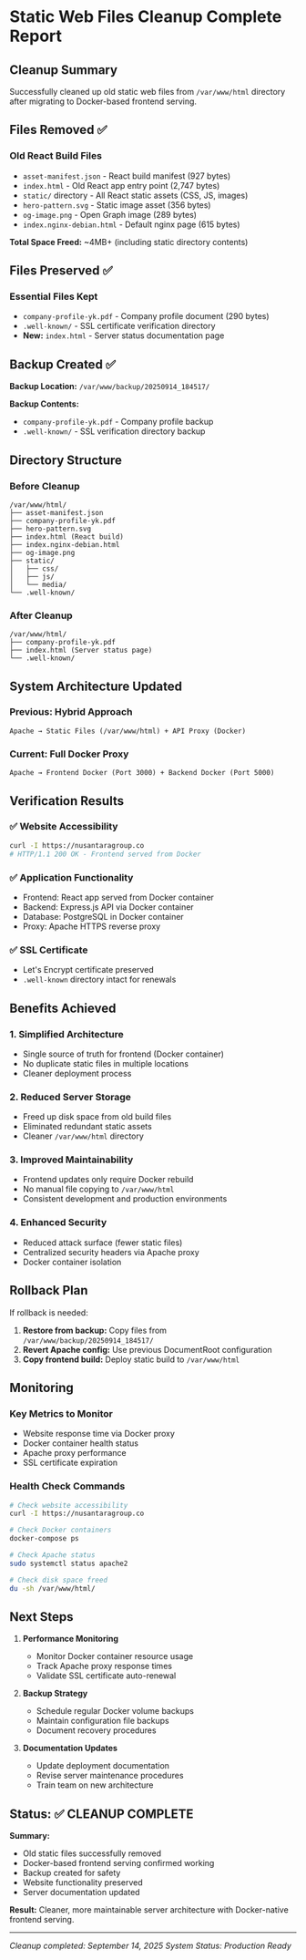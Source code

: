 # Static Web Files Cleanup Complete Report

## Cleanup Summary

Successfully cleaned up old static web files from `/var/www/html` directory after migrating to Docker-based frontend serving.

## Files Removed ✅

### Old React Build Files
- `asset-manifest.json` - React build manifest (927 bytes)
- `index.html` - Old React app entry point (2,747 bytes)
- `static/` directory - All React static assets (CSS, JS, images)
- `hero-pattern.svg` - Static image asset (356 bytes)
- `og-image.png` - Open Graph image (289 bytes)
- `index.nginx-debian.html` - Default nginx page (615 bytes)

**Total Space Freed:** ~4MB+ (including static directory contents)

## Files Preserved ✅

### Essential Files Kept
- `company-profile-yk.pdf` - Company profile document (290 bytes)
- `.well-known/` - SSL certificate verification directory
- **New:** `index.html` - Server status documentation page

## Backup Created ✅

**Backup Location:** `/var/www/backup/20250914_184517/`

**Backup Contents:**
- `company-profile-yk.pdf` - Company profile backup
- `.well-known/` - SSL verification directory backup

## Directory Structure

### Before Cleanup
```
/var/www/html/
├── asset-manifest.json
├── company-profile-yk.pdf
├── hero-pattern.svg
├── index.html (React build)
├── index.nginx-debian.html
├── og-image.png
├── static/
│   ├── css/
│   ├── js/
│   └── media/
└── .well-known/
```

### After Cleanup
```
/var/www/html/
├── company-profile-yk.pdf
├── index.html (Server status page)
└── .well-known/
```

## System Architecture Updated

### Previous: Hybrid Approach
```
Apache → Static Files (/var/www/html) + API Proxy (Docker)
```

### Current: Full Docker Proxy
```
Apache → Frontend Docker (Port 3000) + Backend Docker (Port 5000)
```

## Verification Results

### ✅ Website Accessibility
```bash
curl -I https://nusantaragroup.co
# HTTP/1.1 200 OK - Frontend served from Docker
```

### ✅ Application Functionality
- Frontend: React app served from Docker container
- Backend: Express.js API via Docker container  
- Database: PostgreSQL in Docker container
- Proxy: Apache HTTPS reverse proxy

### ✅ SSL Certificate
- Let's Encrypt certificate preserved
- `.well-known` directory intact for renewals

## Benefits Achieved

### 1. **Simplified Architecture**
- Single source of truth for frontend (Docker container)
- No duplicate static files in multiple locations
- Cleaner deployment process

### 2. **Reduced Server Storage**
- Freed up disk space from old build files
- Eliminated redundant static assets
- Cleaner `/var/www/html` directory

### 3. **Improved Maintainability**
- Frontend updates only require Docker rebuild
- No manual file copying to `/var/www/html`
- Consistent development and production environments

### 4. **Enhanced Security**
- Reduced attack surface (fewer static files)
- Centralized security headers via Apache proxy
- Docker container isolation

## Rollback Plan

If rollback is needed:
1. **Restore from backup:** Copy files from `/var/www/backup/20250914_184517/`
2. **Revert Apache config:** Use previous DocumentRoot configuration
3. **Copy frontend build:** Deploy static build to `/var/www/html`

## Monitoring

### Key Metrics to Monitor
- Website response time via Docker proxy
- Docker container health status
- Apache proxy performance
- SSL certificate expiration

### Health Check Commands
```bash
# Check website accessibility
curl -I https://nusantaragroup.co

# Check Docker containers
docker-compose ps

# Check Apache status
sudo systemctl status apache2

# Check disk space freed
du -sh /var/www/html/
```

## Next Steps

1. **Performance Monitoring**
   - Monitor Docker container resource usage
   - Track Apache proxy response times
   - Validate SSL certificate auto-renewal

2. **Backup Strategy**
   - Schedule regular Docker volume backups
   - Maintain configuration file backups
   - Document recovery procedures

3. **Documentation Updates**
   - Update deployment documentation
   - Revise server maintenance procedures
   - Train team on new architecture

## Status: ✅ CLEANUP COMPLETE

**Summary:**
- Old static files successfully removed
- Docker-based frontend serving confirmed working
- Backup created for safety
- Website functionality preserved
- Server documentation updated

**Result:** Cleaner, more maintainable server architecture with Docker-native frontend serving.

---
*Cleanup completed: September 14, 2025*
*System Status: Production Ready*